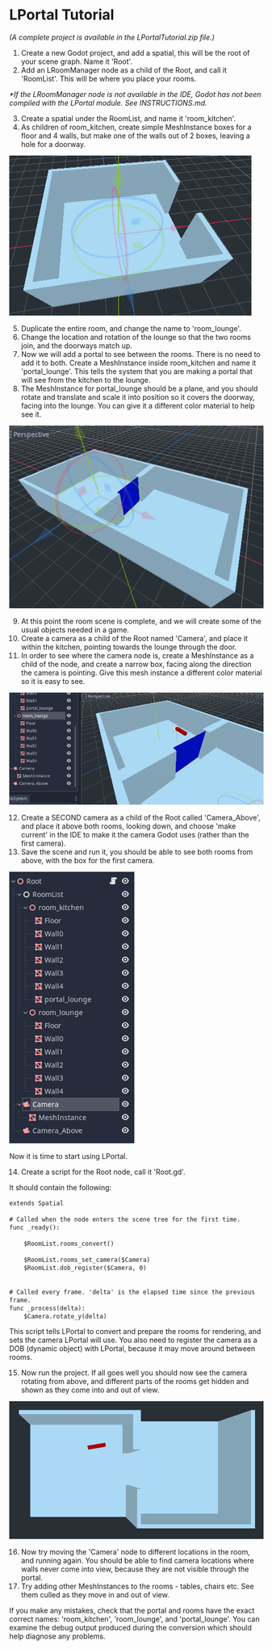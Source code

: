 # LPortal Tutorial
_(A complete project is available in the LPortalTutorial.zip file.)_

1) Create a new Godot project, and add a spatial, this will be the root of your scene graph. Name it 'Root'.
2) Add an LRoomManager node as a child of the Root, and call it 'RoomList'. This will be where you place your rooms.

_*If the LRoomManager node is not available in the IDE, Godot has not been compiled with the LPortal module. See INSTRUCTIONS.md._

3) Create a spatial under the RoomList, and name it 'room_kitchen'.
4) As children of room_kitchen, create simple MeshInstance boxes for a floor and 4 walls, but make one of the walls out of 2 boxes, leaving a hole for a doorway.

![kitchen](images/kitchen.png)

5) Duplicate the entire room, and change the name to 'room_lounge'.
6) Change the location and rotation of the lounge so that the two rooms join, and the doorways match up.
7) Now we will add a portal to see between the rooms. There is no need to add it to both. Create a MeshInstance inside room_kitchen and name it 'portal_lounge'. This tells the system that you are making a portal that will see from the kitchen to the lounge.
8) The MeshInstance for portal_lounge should be a plane, and you should rotate and translate and scale it into position so it covers the doorway, facing into the lounge. You can give it a different color material to help see it.

![both_rooms](images/both_rooms.png)

9) At this point the room scene is complete, and we will create some of the usual objects needed in a game.
10) Create a camera as a child of the Root named 'Camera', and place it within the kitchen, pointing towards the lounge through the door.
11) In order to see where the camera node is, create a MeshInstance as a child of the node, and create a narrow box, facing along the direction the camera is pointing. Give this mesh instance a different color material so it is easy to see.

![camera](images/camera.png)

12) Create a SECOND camera as a child of the Root called 'Camera_Above', and place it above both rooms, looking down, and choose 'make current' in the IDE to make it the camera Godot uses (rather than the first camera).
13) Save the scene and run it, you should be able to see both rooms from above, with the box for the first camera.

![nodes](images/nodes.png)

Now it is time to start using LPortal.

14) Create a script for the Root node, call it 'Root.gd'.

It should contain the following:
```
extends Spatial

# Called when the node enters the scene tree for the first time.
func _ready():
	
	$RoomList.rooms_convert()
	
	$RoomList.rooms_set_camera($Camera)
	$RoomList.dob_register($Camera, 0)
	

# Called every frame. 'delta' is the elapsed time since the previous frame.
func _process(delta):
	$Camera.rotate_y(delta)
```
This script tells LPortal to convert and prepare the rooms for rendering, and sets the camera LPortal will use. You also need to register the camera as a DOB (dynamic object) with LPortal, because it may move around between rooms.

15) Now run the project. If all goes well you should now see the camera rotating from above, and different parts of the rooms get hidden and shown as they come into and out of view.

![culling](images/culling.png)

16) Now try moving the 'Camera' node to different locations in the room, and running again. You should be able to find camera locations where walls never come into view, because they are not visible through the portal.
17) Try adding other MeshInstances to the rooms - tables, chairs etc. See them culled as they move in and out of view.

If you make any mistakes, check that the portal and rooms have the exact correct names: 'room_kitchen', 'room_lounge', and 'portal_lounge'. You can examine the debug output produced during the conversion which should help diagnose any problems.
